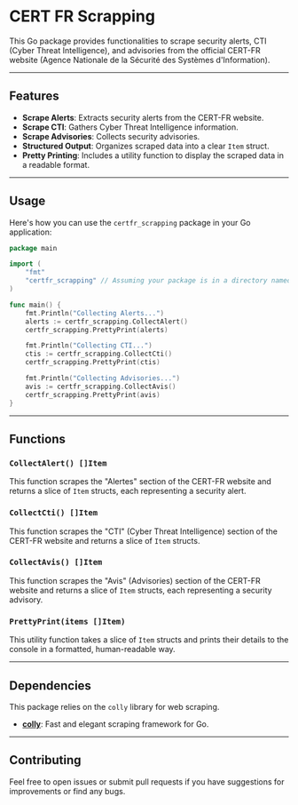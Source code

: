 # CERT FR Scrapping

This Go package provides functionalities to scrape security alerts, CTI (Cyber
Threat Intelligence), and advisories from the official CERT-FR website (Agence
Nationale de la Sécurité des Systèmes d'Information).

---

## Features

- **Scrape Alerts**: Extracts security alerts from the CERT-FR website.
- **Scrape CTI**: Gathers Cyber Threat Intelligence information.
- **Scrape Advisories**: Collects security advisories.
- **Structured Output**: Organizes scraped data into a clear `Item` struct.
- **Pretty Printing**: Includes a utility function to display the scraped data
  in a readable format.

---

## Usage

Here's how you can use the `certfr_scrapping` package in your Go application:

```go
package main

import (
	"fmt"
	"certfr_scrapping" // Assuming your package is in a directory named certfr_scrapping
)

func main() {
	fmt.Println("Collecting Alerts...")
	alerts := certfr_scrapping.CollectAlert()
	certfr_scrapping.PrettyPrint(alerts)

	fmt.Println("Collecting CTI...")
	ctis := certfr_scrapping.CollectCti()
	certfr_scrapping.PrettyPrint(ctis)

	fmt.Println("Collecting Advisories...")
	avis := certfr_scrapping.CollectAvis()
	certfr_scrapping.PrettyPrint(avis)
}
```

---

## Functions

### `CollectAlert() []Item`

This function scrapes the "Alertes" section of the CERT-FR website and returns a
slice of `Item` structs, each representing a security alert.

### `CollectCti() []Item`

This function scrapes the "CTI" (Cyber Threat Intelligence) section of the
CERT-FR website and returns a slice of `Item` structs.

### `CollectAvis() []Item`

This function scrapes the "Avis" (Advisories) section of the CERT-FR website and
returns a slice of `Item` structs, each representing a security advisory.

### `PrettyPrint(items []Item)`

This utility function takes a slice of `Item` structs and prints their details
to the console in a formatted, human-readable way.

---

## Dependencies

This package relies on the `colly` library for web scraping.

- [**colly**](https://github.com/gocolly/colly): Fast and elegant scraping
  framework for Go.

---

## Contributing

Feel free to open issues or submit pull requests if you have suggestions for
improvements or find any bugs.

